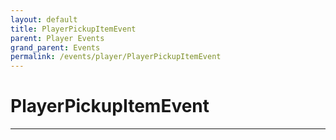 ```yaml
---
layout: default
title: PlayerPickupItemEvent
parent: Player Events
grand_parent: Events
permalink: /events/player/PlayerPickupItemEvent
---
```


# PlayerPickupItemEvent

---
